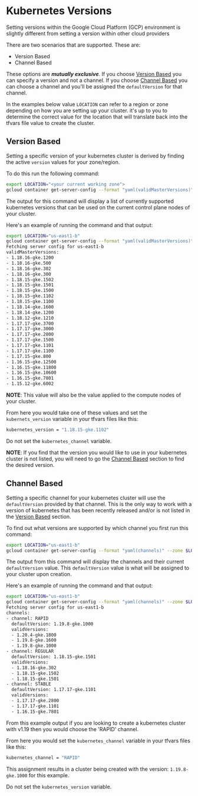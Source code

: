 # Kubernetes Versions

Setting versions within the Google Cloud Platform (GCP) environment is slightly different from setting a version within other cloud providers

There are two scenarios that are supported. These are:

- Version Based
- Channel Based

These options are ***mutually exclusive***. If you choose [Version Based](#version-based) you can specify a version and not a channel. If you choose [Channel Based](#channel-based) you can choose a channel and you'll be assigned the `defaultVersion` for that channel.

In the examples below value `LOCATION` can refer to a region or zone depending on how you are setting up your cluster. it's up to you to determine the correct value for the location that will translate back into the tfvars file value to create the cluster.

## Version Based

Setting a specific version of your kubernetes cluster is derived by finding the active `version` values for your zone/region.

To do this run the following command:

```bash
export LOCATION="<your current working zone">
gcloud container get-server-config --format "yaml(validMasterVersions)" --zone $LOCATION
```

The output for this command will display a list of currently supported kubernetes versions that can be used on the current control plane nodes of your cluster.

Here's an example of running the command and that output:

```bash
export LOCATION="us-east1-b"
gcloud container get-server-config --format "yaml(validMasterVersions)" --zone $LOCATION
Fetching server config for us-east1-b
validMasterVersions:
- 1.18.16-gke.1200
- 1.18.16-gke.500
- 1.18.16-gke.302
- 1.18.16-gke.300
- 1.18.15-gke.1502
- 1.18.15-gke.1501
- 1.18.15-gke.1500
- 1.18.15-gke.1102
- 1.18.15-gke.1100
- 1.18.14-gke.1600
- 1.18.14-gke.1200
- 1.18.12-gke.1210
- 1.17.17-gke.3700
- 1.17.17-gke.3000
- 1.17.17-gke.2800
- 1.17.17-gke.1500
- 1.17.17-gke.1101
- 1.17.17-gke.1100
- 1.17.15-gke.800
- 1.16.15-gke.12500
- 1.16.15-gke.11800
- 1.16.15-gke.10600
- 1.16.15-gke.7801
- 1.15.12-gke.6002
```

**NOTE**: This value will also be the value applied to the compute nodes of your cluster.

From here you would take one of these values and set the `kubernets_version` variable in your tfvars files like this:

```bash
kubernetes_version = "1.18.15-gke.1102"
```

Do not set the `kubernetes_channel` variable.

**NOTE**: If you find that the version you would like to use in your kubernetes cluster is not listed, you will need to go the [Channel Based](#channel-based) section to find the desired version.

## Channel Based

Setting a specific channel for  your kubernetes cluster will use the `defaultVersion` provided by that channel. This is the only way to work with a version of kubernetes that has been recently released and/or is not listed in the [Version Based](#version-based) section.

To find out what versions are supported by which channel you first run this command:

```bash
export LOCATION="us-east1-b"
gcloud container get-server-config --format "yaml(channels)" --zone $LOCATION
```

The output from this command will display the channels and their current `defaultVersion` value. This `defaultVersion` value is what will be assigned to your cluster upon creation.

Here's an example of running the command and that output:

```bash
export LOCATION="us-east1-b"
gcloud container get-server-config --format "yaml(channels)" --zone $LOCATION
Fetching server config for us-east1-b
channels:
- channel: RAPID
  defaultVersion: 1.19.8-gke.1000
  validVersions:
  - 1.20.4-gke.1800
  - 1.19.8-gke.1600
  - 1.19.8-gke.1000
- channel: REGULAR
  defaultVersion: 1.18.15-gke.1501
  validVersions:
  - 1.18.16-gke.302
  - 1.18.15-gke.1502
  - 1.18.15-gke.1501
- channel: STABLE
  defaultVersion: 1.17.17-gke.1101
  validVersions:
  - 1.17.17-gke.2800
  - 1.17.17-gke.1101
  - 1.16.15-gke.7801
```

From this example output if you are looking to create a kubernetes cluster with v1.19 then you would choose the 'RAPID' channel.

From here you would set the `kubernetes_channel` variable in your tfvars files like this:

```bash
kubernetes_channel = "RAPID"
```

This assignment results in a cluster being created with the version: `1.19.8-gke.1000` for this example.

Do not set the `kubernetes_version` variable.
